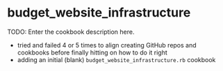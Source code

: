 # budget_website_infrastructure

TODO: Enter the cookbook description here.
* tried and failed 4 or 5 times to align creating GitHub repos and cookbooks before finally hitting on how to do it right
* adding an initial (blank) `budget_website_infrastructure.rb` cookbook
